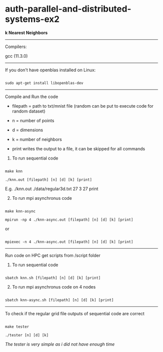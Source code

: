 # auth-parallel-and-distributed-systems-ex2

**k Nearest Neighbors**

---

Compilers:

gcc (11.3.0)

---

If you don't have openblas installed on Linux:

```

sudo apt-get install libopenblas-dev

```

---

Compile and Run the code

- filepath = path to txt/mnist file (random can be put to execute code for random dataset)

- n = number of points

- d = dimensions

- k = number of neighbors

- print writes the output to a file, it can be skipped for all commands

1. To run sequential code

```

make knn

./knn.out [filepath] [n] [d] [k] [print]

```

E.g. ./knn.out ./data/regular3d.txt 27 3 27 print

2. To run mpi asynchronus code

```

make knn-async

mpirun -np 4 ./knn-async.out [filepath] [n] [d] [k] [print]

```

or

```

mpiexec -n 4 ./knn-async.out [filepath] [n] [d] [k] [print]

```
---

Run code on HPC get scripts from /script folder

1. To run sequential code

```

sbatch knn.sh [filepath] [n] [d] [k] [print]

```

2. To run mpi asynchronus code on 4 nodes

```

sbatch knn-async.sh [filepath] [n] [d] [k] [print]

```

---

To check if the regular grid file outputs of sequential code are correct

```

make tester

./tester [n] [d] [k]

```

*The tester is very simple as i did not have enough time*
